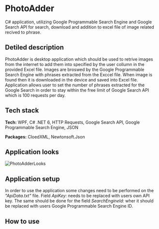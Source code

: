 # PhotoAdder
C# application, utilizing Google Programmable Search Engine and Google Search API for search, download and addition to excel file of image related recived to phrase. 

## Detiled description
PhotoAdder is desktop application which should be used to retrive images from the internet to add them into specified by the user collumn in the provided Excel file. Images are broswed by the Google Programmable Search Engine with phrases extracted from the Exccel file. When image is found then it is downloaded in the device and saved into Excel file. Application allows user to set the number of phrases extracted for the Google Search in order to stay within the free limit of Google Search API which is 100 requests per day.


## Tech stack
**Tech:** WPF, C# .NET 6, HTTP Requests, Google Search API, Google Programmable Search Engine, JSON 

**Packages:** CloedXML, Newtonsoft.Json

## Application looks
![PhotoAdderLooks](https://github.com/user-attachments/assets/4c96afd7-7284-4e92-b477-0d170502a4ef)

## Application setup
In order to use the application some changes need to be performed on the *"ApiData.txt"* file. Field *ApiKey:* needs to be replaced with users own API key. The same should be done for the field *SearchEngineId:* wher it should be replaced with users Google Programmable Search Engine ID.

## How to use
